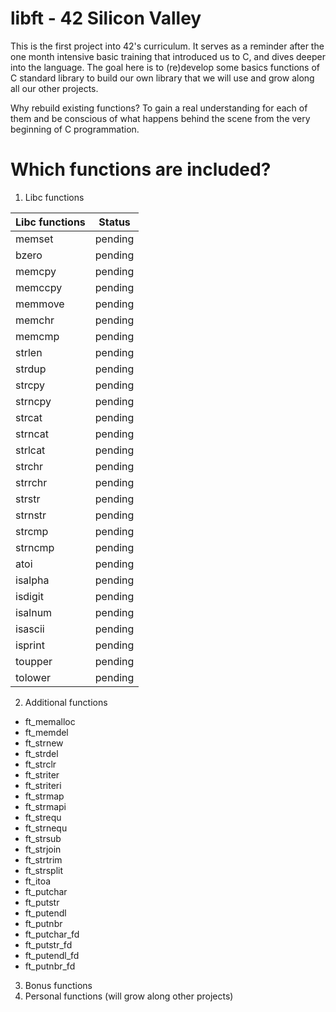 # libft - 42 Silicon Valley

This is the first project into 42's curriculum. It serves as a reminder after the one month intensive basic training that introduced us to C, and dives deeper into the language. The goal here is to (re)develop some basics functions of C standard library to build our own library that we will use and grow along all our other projects. 

Why rebuild existing functions? To gain a real understanding for each of them and be conscious of what happens behind the scene from the very beginning of C programmation.

# Which functions are included?

1. Libc functions

Libc functions | Status
--------- | --------
memset | pending
bzero | pending
memcpy | pending
memccpy | pending
memmove | pending
memchr | pending
memcmp | pending
strlen | pending
strdup | pending
strcpy | pending
strncpy | pending
strcat | pending
strncat | pending
strlcat | pending
strchr | pending
strrchr | pending
strstr | pending
strnstr | pending
strcmp | pending
strncmp | pending
atoi | pending
isalpha | pending
isdigit | pending
isalnum | pending
isascii | pending
isprint | pending
toupper | pending
tolower | pending

2. Additional functions

* ft_memalloc
* ft_memdel
* ft_strnew
* ft_strdel
* ft_strclr
* ft_striter
* ft_striteri
* ft_strmap
* ft_strmapi
* ft_strequ
* ft_strnequ
* ft_strsub
* ft_strjoin
* ft_strtrim
* ft_strsplit
* ft_itoa
* ft_putchar
* ft_putstr
* ft_putendl
* ft_putnbr
* ft_putchar_fd
* ft_putstr_fd
* ft_putendl_fd
* ft_putnbr_fd

3. Bonus functions
4. Personal functions (will grow along other projects)

